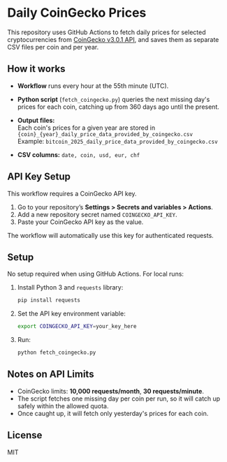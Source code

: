 # Daily CoinGecko Prices

This repository uses GitHub Actions to fetch daily prices for selected cryptocurrencies from [CoinGecko v3.0.1 API](https://docs.coingecko.com/v3.0.1/reference/introduction), and saves them as separate CSV files per coin and per year.

## How it works

- **Workflow** runs every hour at the 55th minute (UTC).
- **Python script** (`fetch_coingecko.py`) queries the next missing day's prices for each coin, catching up from 360 days ago until the present.
- **Output files:**  
  Each coin's prices for a given year are stored in  
  `{coin}_{year}_daily_price_data_provided_by_coingecko.csv`  
  Example: `bitcoin_2025_daily_price_data_provided_by_coingecko.csv`

- **CSV columns:** `date, coin, usd, eur, chf`

## API Key Setup

This workflow requires a CoinGecko API key.  
1. Go to your repository’s **Settings > Secrets and variables > Actions**.
2. Add a new repository secret named `COINGECKO_API_KEY`.
3. Paste your CoinGecko API key as the value.

The workflow will automatically use this key for authenticated requests.

## Setup

No setup required when using GitHub Actions. For local runs:

1. Install Python 3 and `requests` library:
   ```sh
   pip install requests
   ```
2. Set the API key environment variable:
   ```sh
   export COINGECKO_API_KEY=your_key_here
   ```
3. Run:
   ```sh
   python fetch_coingecko.py
   ```

## Notes on API Limits

- CoinGecko limits: **10,000 requests/month**, **30 requests/minute**.
- The script fetches one missing day per coin per run, so it will catch up safely within the allowed quota.
- Once caught up, it will fetch only yesterday's prices for each coin.

## License

MIT
